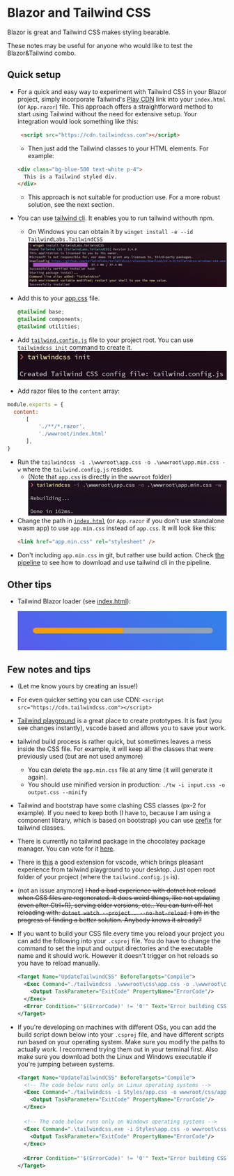 # Blazor and Tailwind CSS

Blazor is great and Tailwind CSS makes styling bearable.

These notes may be useful for anyone who would like to test the Blazor&Tailwind combo.

## Quick setup


- For a quick and easy way to experiment with Tailwind CSS in your Blazor project, simply incorporate Tailwind's [Play CDN](https://tailwindcss.com/docs/installation/play-cdn) link into your `index.html` (or `App.razor`) file. This approach offers a straightforward method to start using Tailwind without the need for extensive setup. Your integration would look something like this:
  ```html
   <script src="https://cdn.tailwindcss.com"></script>
  ```
  - Then just add the Tailwind classes to your HTML elements. For example:
  ```html
  <div class="bg-blue-500 text-white p-4">
    This is a Tailwind styled div.
  </div>
  ```
   - This approach is not suitable for production use. For a more robust solution, see the next section.


- You can use [tailwind cli](https://tailwindcss.com/docs/installation). It enables you to run tailwind withouth npm.
  - On Windows you can obtain it by `winget install -e --id TailwindLabs.TailwindCSS`
  ![tailwind cli install](media/README/img-1.png)
- Add this to your [app.css](./src/wwwroot/app.css) file.
  ```css
  @tailwind base;
  @tailwind components;
  @tailwind utilities;
  ```
- Add [`tailwind.config.js`](./src/tailwind.config.js) file to your project root. You can use `tailwindcss init` command to create it.
 ![tailwind init](media/README/img-2.png)
 - Add razor files to the `content` array:
  ```js
  module.exports = {
    content:
        [
            './**/*.razor',
            './wwwroot/index.html'
        ],
  }
  ```
- Run the `tailwindcss -i .\wwwroot\app.css -o .\wwwroot\app.min.css -w` where the `tailwind.config.js` resides.
  - (Note that `app.css` is directly in the `wwwroot` folder)
  ![tailwind css](media/README/img-3.png)
- Change the path in [`index.html`](./src/wwwroot/index.html) (or `App.razor` if you don't use standalone wasm app) to use `app.min.css` instead of `app.css`. It will look like this:
  ```html
  <link href="app.min.css" rel="stylesheet" />
  ```
- Don't including `app.min.css` in git, but rather use build action. Check [the pipeline](./.github/workflows/publish-to-gh-pages.yml) to see how to download and use tailwind cli in the pipeline.

## Other tips

- Tailwind Blazor loader (see [index.html](./src/wwwroot/index.html)):

  ![loader](media/README/img.png)



## Few notes and tips

- (Let me know yours by creating an issue!)
- For even quicker setting you can use CDN: `<script src="https://cdn.tailwindcss.com"></script>`
- [Tailwind playground]( https://play.tailwindcss.com/) is a great place to create prototypes. It is fast (you see changes instantly), vscode based and allows you to save your work.
- tailwind build process is rather quick, but sometimes leaves a mess inside the CSS file. For example, it will keep all the classes that were previously used (but are not used anymore)
  - You can delete the `app.min.css` file at any time (it will generate it again).
  - You should use minified version in production: `./tw -i input.css -o output.css --minify`
- Tailwind and bootstrap have some clashing CSS classes (px-2 for example). If you need to keep both (I have to, because I am using a component library, which is based on bootstrap) you can use [prefix](https://tailwindcss.com/docs/configuration#prefix) for tailwind classes.
- There is currently no tailwind package in the chocolatey package manager. You can vote for it [here](https://github.com/tailwindlabs/tailwindcss/discussions/6650).
- There is [this](https://github.com/tailwindlabs/tailwindcss-intellisense) a good extension for vscode, which brings pleasant experience from tailwind playground to your desktop. Just open root folder of your project (where the `tailwind.config.js` is).
- (not an issue anymore) ~~I had a bad experience with dotnet hot reload when CSS files are regenerated. It does weird things, like not updating (even after Ctrl+R), serving older versions, etc.. You can turn off hot reloading with: `dotnet watch --project . --no-hot-reload`. I am in the progress of finding a better solution. Anybody knows it already?~~ 
- If you want to build your CSS file every time you reload your project you can add the following into your `.csproj` file. You do have to change the command to set the input and output directories and the executable name and it should work. However it doesn't trigger on hot reloads so you have to reload manually.

    ```xml
    <Target Name="UpdateTailwindCSS" BeforeTargets="Compile">
      <Exec Command="./tailwindcss .\wwwroot\css\app.css -o .\wwwroot\css\app.min.css" ContinueOnError="true">
        <Output TaskParameter="ExitCode" PropertyName="ErrorCode"/>
      </Exec>
      <Error Condition="'$(ErrorCode)' != '0'" Text="Error building CSS file"/>
    </Target>
    ```
 - If you're developing on machines with different OSs, you can add the build script down below into your `.csproj` file, and have different scripts run based on your operating system. Make sure you modify the paths to actually work. I recommend trying them out in your terminal first. Also make sure you download both the Linux and Windows executable if you're jumping between systems.

    ```xml
    <Target Name="UpdateTailwindCSS" BeforeTargets="Compile">
      <!-- The code below runs only on Linux operating systems -->
      <Exec Command="./tailwindcss -i Styles/app.css -o wwwroot/css/app.css" Condition="$([MSBuild]::IsOSPlatform('Linux'))" ContinueOnError="true">
        <Output TaskParameter="ExitCode" PropertyName="ErrorCode"/>
      </Exec>

      <!-- The code below runs only on Windows operating systems -->
      <Exec Command=".\tailwindcss.exe -i Styles\app.css -o wwwroot\css\app.css" Condition="$([MSBuild]::IsOSPlatform('Windows'))" ContinueOnError="true">
        <Output TaskParameter="ExitCode" PropertyName="ErrorCode"/>
      </Exec>

      <Error Condition="'$(ErrorCode)' != '0'" Text="Error building CSS"/>
    </Target>
    ```

